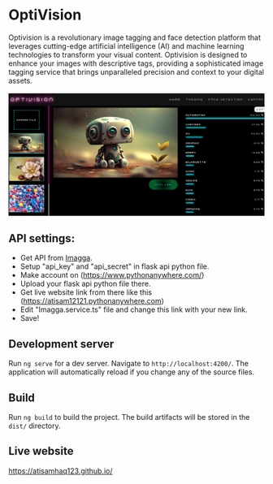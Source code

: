 # OptiVision

Optivision is a revolutionary image tagging and face detection platform that leverages cutting-edge artificial intelligence (AI) and machine learning technologies to transform your visual content. Optivision is designed to enhance your images with descriptive tags, providing a sophisticated image tagging service that brings unparalleled precision and context to your digital assets. 

![Optivision](https://github.com/atisamhaq123/Optivision/blob/main/Image/capture.PNG)

## API settings:

  - Get API from [Imagga](https://imagga.com/).
  - Setup "api_key" and "api_secret" in flask api python file.
  - Make account on (https://www.pythonanywhere.com/)
  - Upload your flask api python file there.
  - Get live website link from there  like this (https://atisam12121.pythonanywhere.com)
  - Edit "Imagga.service.ts" file and change this link with your new link.
  - Save!

## Development server

Run `ng serve` for a dev server. Navigate to `http://localhost:4200/`. The application will automatically reload if you change any of the source files.

## Build

Run `ng build` to build the project. The build artifacts will be stored in the `dist/` directory.

## Live website
   https://atisamhaq123.github.io/




